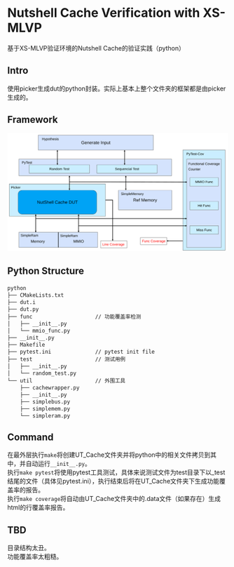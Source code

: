 # Nutshell Cache Verification with XS-MLVP
基于XS-MLVP验证环境的Nutshell Cache的验证实践（python）

## Intro
使用picker生成dut的python封装。实际上基本上整个文件夹的框架都是由picker生成的。

## Framework
![alt text](pic/image.png)

## Python Structure
```
python
├── CMakeLists.txt
├── dut.i
├── dut.py
├── func                    // 功能覆盖率检测
│   ├── __init__.py
│   └── mmio_func.py
├── __init__.py
├── Makefile
├── pytest.ini              // pytest init file
├── test                    // 测试用例
│   ├── __init__.py
│   └── random_test.py
└── util                    // 外围工具
    ├── cachewrapper.py
    ├── __init__.py
    ├── simplebus.py
    ├── simplemem.py
    └── simpleram.py
```

## Command
在最外层执行`make`将创建UT_Cache文件夹并将python中的相关文件拷贝到其中，并自动运行`__init__.py`。  
执行`make pytest`将使用pytest工具测试，具体来说测试文件为test目录下以_test结尾的文件（具体见pytest.ini），执行结束后将在UT_Cache文件夹下生成功能覆盖率的报告。  
执行`make coverage`将自动由UT_Cache文件夹中的.data文件（如果存在）生成html的行覆盖率报告。  

## TBD
目录结构太丑。  
功能覆盖率太粗糙。  